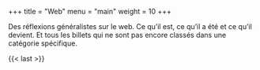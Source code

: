+++
title = "Web"
menu  = "main"
weight = 10
+++

Des réflexions généralistes sur le web. Ce qu’il est, ce qu’il a été et ce qu’il devient. Et tous les billets qui ne sont pas encore classés dans une catégorie spécifique.

{{< last >}}